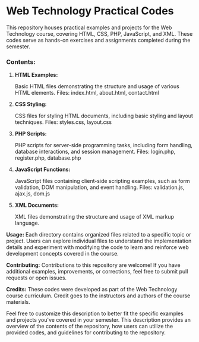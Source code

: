 <h1>Web Technology Practical Codes</h1>
This repository houses practical examples and projects for the Web Technology course, covering HTML, CSS, PHP, JavaScript, and XML. These codes serve as hands-on exercises and assignments completed during the semester.

<h3>Contents:</h3>
<ol>
<li><b>HTML Examples:</b></li>

Basic HTML files demonstrating the structure and usage of various HTML elements.
Files: index.html, about.html, contact.html

<li><b>CSS Styling:</b></li>

CSS files for styling HTML documents, including basic styling and layout techniques.
Files: styles.css, layout.css

<li><b>PHP Scripts:</b></li>

PHP scripts for server-side programming tasks, including form handling, database interactions, and session management.
Files: login.php, register.php, database.php

<li><b>JavaScript Functions:</b></li>

JavaScript files containing client-side scripting examples, such as form validation, DOM manipulation, and event handling.
Files: validation.js, ajax.js, dom.js

<li><b>XML Documents:</b></li>

XML files demonstrating the structure and usage of XML markup language.
</ol>
<b>Usage:</b>
Each directory contains organized files related to a specific topic or project. Users can explore individual files to understand the implementation details and experiment with modifying the code to learn and reinforce web development concepts covered in the course.

<b>Contributing:</b>
Contributions to this repository are welcome! If you have additional examples, improvements, or corrections, feel free to submit pull requests or open issues.

<b>Credits:</b>
These codes were developed as part of the Web Technology course curriculum. Credit goes to the instructors and authors of the course materials.


Feel free to customize this description to better fit the specific examples and projects you've covered in your semester. This description provides an overview of the contents of the repository, how users can utilize the provided codes, and guidelines for contributing to the repository.

